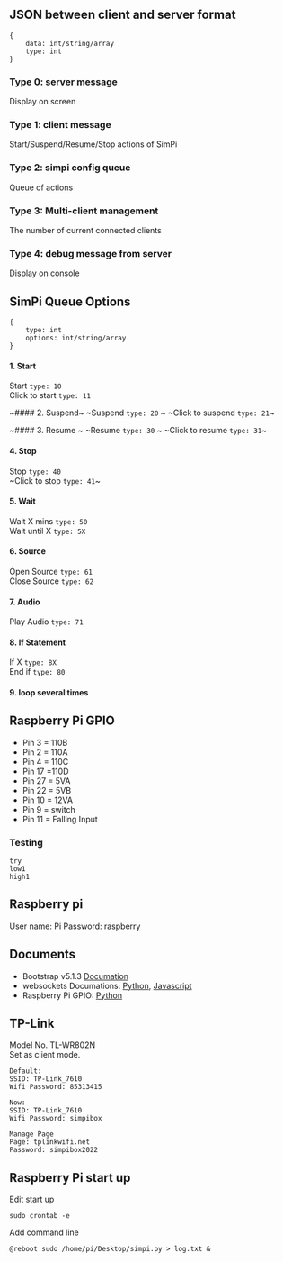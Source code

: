 ## JSON between client and server format
```
{
    data: int/string/array
    type: int
}
```
### Type 0: server message
Display on screen

### Type 1: client message
Start/Suspend/Resume/Stop actions of SimPi

### Type 2: simpi config queue
Queue of actions 

### Type 3: Multi-client management
The number of current connected clients

### Type 4: debug message from server
Display on console

## SimPi Queue Options
```
{
    type: int
    options: int/string/array
}
```
#### 1. Start
Start `type: 10` \
Click to start `type: 11`

~#### 2. Suspend~
~Suspend `type: 20` \~
~Click to suspend `type: 21`~

~#### 3. Resume ~
~Resume `type: 30` \~
~Click to resume `type: 31`~

#### 4. Stop
Stop `type: 40` \
~Click to stop `type: 41`~

#### 5. Wait
Wait X mins `type: 50` \
Wait until X `type: 5X`

#### 6. Source
Open Source `type: 61` \
Close Source `type: 62`

#### 7. Audio
Play Audio `type: 71`

#### 8. If Statement
If X `type: 8X` \
End if `type: 80`

#### 9. loop several times

## Raspberry Pi GPIO
- Pin 3 = 110B
- Pin 2 = 110A
- Pin 4 = 110C
- Pin 17 =110D
- Pin 27 = 5VA
- Pin 22 = 5VB
- Pin 10 = 12VA
- Pin 9 = switch
- Pin 11 = Falling Input

### Testing
```
try
low1
high1
```

## Raspberry pi
User name: Pi
Password: raspberry

## Documents
 - Bootstrap v5.1.3 [Documation](https://getbootstrap.com/docs/5.1/getting-started/introduction/)
 - websockets Documations: [Python](https://websockets.readthedocs.io/en/stable/index.html), [Javascript](https://javascript.info/websocket)
 - Raspberry Pi GPIO: [Python]( https://sourceforge.net/p/raspberry-gpio-python/wiki/browse_pages/)

## TP-Link
Model No. TL-WR802N \
Set as client mode.
```
Default:
SSID: TP-Link_7610
Wifi Password: 85313415

Now:
SSID: TP-Link_7610
Wifi Password: simpibox

Manage Page
Page: tplinkwifi.net
Password: simpibox2022
```

## Raspberry Pi start up
Edit start up
```
sudo crontab -e
```

Add command line
```
@reboot sudo /home/pi/Desktop/simpi.py > log.txt &
```
